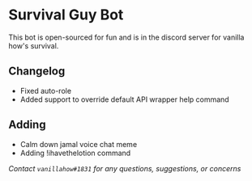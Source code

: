 # Survival Guy Bot

This bot is open-sourced for fun and is in the discord server for vanilla how's survival.


## Changelog

- Fixed auto-role
- Added support to override default API wrapper help command

## Adding

- Calm down jamal voice chat meme
- Adding !ihavethelotion command


*Contact `vanillahow#1831` for any questions, suggestions, or concerns*
